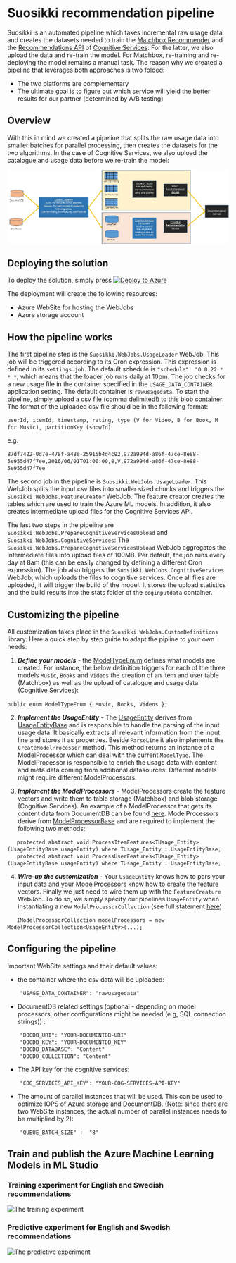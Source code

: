 # Suosikki recommendation pipeline
Suosikki is an automated pipeline which takes incremental raw usage data and creates the datasets needed to train the [Matchbox Recommender](https://msdn.microsoft.com/en-us/library/azure/dn905987.aspx) and the [Recommendations API](https://www.microsoft.com/cognitive-services/en-us/recommendations-api) of [Cognitive Services](https://www.microsoft.com/cognitive-services/en-us/). 
For the latter, we also upload the data and re-train the model. For Matchbox, re-training and re-deploying the model remains a manual task.
The reason why we created a pipeline that leverages both approaches is two folded:
- The two platforms are complementary
- The ultimate goal is to figure out which service will yield the better results for our partner (determined by A/B testing)

## Overview
With this in mind we created a pipeline that splits the raw usage data into smaller batches for parallel processing, then creates the datasets for the two algorithms. 
In the case of Cognitive Services, we also upload the catalogue and usage data before we re-train the model:

![Overview](/images/Suosikki_Pipeline.JPG?raw=true "Overview")


## Deploying the solution
To deploy the solution, simply press [![Deploy to Azure](http://azuredeploy.net/deploybutton.png)](https://azuredeploy.net/)

The deployment will create the following resources:
* Azure WebSite for hosting the WebJobs
* Azure storage account

## How the pipeline works
The first pipeline step is the `Suosikki.WebJobs.UsageLoader` WebJob. This job will be triggered according to its Cron expression. 
This expression is defined in its `settings.job`. The default schedule is `"schedule": "0 0 22 * * *`, which means that the loader job runs daily at 10pm.
The job checks for a new usage file in the container specified in the `USAGE_DATA_CONTAINER` application setting. 
The default container is `rawusagedata`. To start the pipeline, simply upload a csv file (comma delimited!) to this blob container. 
The format of the uploaded csv file should be in the following format:

```
userId, itemId, timestamp, rating, type (V for Video, B for Book, M for Music), partitionKey (showId)
```
e.g.

```
87df7422-0d7e-478f-a48e-25915b4d4c92,972a994d-a86f-47ce-8e88-5e955d47f7ee,2016/06/01T01:00:00,8,V,972a994d-a86f-47ce-8e88-5e955d47f7ee
```
The second job in the pipeline is `Suosikki.WebJobs.UsageLoader`. This WebJob splits the input csv files into smaller sized chunks and triggers the `Suosikki.WebJobs.FeatureCreator` WebJob. 
The feature creator creates the tables which are used to train the Azure ML models. In addition, it also creates intermediate upload files for the Cognitive Services API.

The last two steps in the pipeline are `Suosikki.WebJobs.PrepareCognitiveServicesUpload` and `Suosikki.WebJobs.CognitiveServices`: 
The `Suosikki.WebJobs.PrepareCognitiveServicesUpload` WebJob aggregates the intermediate files into upload files of 100MB. 
Per default, the job runs every day at 8am (this can be easily changed by defining a different Cron expression). 
The job also triggers the `Suosikki.WebJobs.CognitiveServices` WebJob, which uploads the files to cognitive services. Once all files are uploaded, it will trigger the build of the model.
It stores the upload statistics and the build results into the stats folder of the `coginputdata` container.

## Customizing the pipeline
All customization takes place in the `Suosikki.WebJobs.CustomDefinitions` library. Here a quick step by step guide to adapt the pipline to your own needs:
1. ***Define your models*** - the [ModelTypeEnum](https://github.com/cloudbeatsch/Suosikki/blob/master/Suosikki.WebJobs.CustomDefinitions/Definitions.cs#L9) defines what models are created. For instance, the below definition triggers for each of the three models `Music`, `Books` and `Videos` the creation of an item and user table (Matchbox) as well as the upload of catalogue and usage data (Cognitive Services):  

```public enum ModelTypeEnum { Music, Books, Videos };```

2. ***Implement the UsageEntity*** - The [UsageEntity](https://github.com/cloudbeatsch/Suosikki/blob/master/Suosikki.WebJobs.CustomDefinitions/UsageEntity.cs) derives from [UsageEntityBase](https://github.com/cloudbeatsch/Suosikki/blob/master/Suosikki.WebJobs.Common/UsageEntityBase.cs) and is responsible to handle the parsing of the input usage data. It basically extracts all relevant information from the input line and stores it as properties. Beside `ParseLine` it also implements the `CreateModelProcessor` method. This method returns an instance of a ModelProcessor which can deal with the current `ModelType`. The ModelProcessor is responsible to enrich the usage data with content and meta data coming from additional datasources. Different models might require different ModelProcessors.

3. ***Implement the ModelProcessors*** - ModelProcessors create the feature vectors and write them to table storage (Matchbox) and blob storage (Cognitive Services). An example of a ModelProcessor that gets its content data from DocumentDB can be found [here](https://github.com/cloudbeatsch/Suosikki/blob/master/Suosikki.WebJobs.CustomDefinitions/DocumentDBModelProcessor.cs). ModelProcessors derive from [ModelProcessorBase](https://github.com/cloudbeatsch/Suosikki/blob/master/Suosikki.WebJobs.Common/ModelProcessorBase.cs) and are required to implement the following two methods:
```
   protected abstract void ProcessItemFeatures<TUsage_Entity>(UsageEntityBase usageEntity) where TUsage_Entity : UsageEntityBase; 
   protected abstract void ProcessUserFeatures<TUsage_Entity>(UsageEntityBase usageEntity) where TUsage_Entity : UsageEntityBase; 
``` 
4. ***Wire-up the customization*** - Your `UsageEntity` knows how to pars your input data and your ModelProcessors know how to create the feature vectors. Finally we just need to wire them up with the `FeatureCreature` WebJob. To do so, we simply specify our pipelines `UsageEntity` when instantiating a new `ModelProcessorCollection` (see full statement [here](https://github.com/cloudbeatsch/Suosikki/blob/master/jobs/continuous/Suosikki.WebJobs.FeatureCreator/Functions.cs#L37))
```
   IModelProcessorCollection modelProcessors = new ModelProcessorCollection<UsageEntity>(...);
```

## Configuring the pipeline
Important WebSite settings and their default values:
* the container where the csv data will be uploaded: 

``` 
    "USAGE_DATA_CONTAINER": "rawusagedata" 
```

* DocumentDB related settings (optional - depending on model processors, other configurations might be needed (e.g, SQL connection strings)) :

``` 
    "DOCDB_URI": "YOUR-DOCUMENTDB-URI"
    "DOCDB_KEY": "YOUR-DOCUMENTDB_KEY"
    "DOCDB_DATABASE": "Content"
    "DOCDB_COLLECTION": "Content"
```
* The API key for the cognitive services:
```
    "COG_SERVICES_API_KEY": "YOUR-COG-SERVICES-API-KEY"
```
* The amount of parallel instances that will be used. This can be used to optimize IOPS of Azure storage and DocumentDB. 
(Note: since there are two WebSite instances, the actual number of parallel instances needs to be multiplied by 2):
```
    "QUEUE_BATCH_SIZE" :  "8"
```
## Train and publish the Azure Machine Learning Models in ML Studio
### Training experiment for English and Swedish recommendations
![The training experiment](/images/maml_training_experiment.JPG?raw=true "The training experiment")
### Predictive experiment for English and Swedish recommendations
![The predictive experiment](/images/maml_predictive_experiment.JPG?raw=true "The predictive experiment")